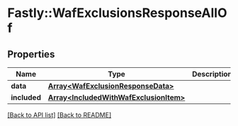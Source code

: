 # Fastly::WafExclusionsResponseAllOf

## Properties

| Name | Type | Description | Notes |
| ---- | ---- | ----------- | ----- |
| **data** | [**Array&lt;WafExclusionResponseData&gt;**](WafExclusionResponseData.md) |  | [optional] |
| **included** | [**Array&lt;IncludedWithWafExclusionItem&gt;**](IncludedWithWafExclusionItem.md) |  | [optional] |

[[Back to API list]](../../README.md#endpoints) [[Back to README]](../../README.md)

